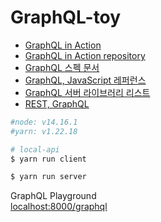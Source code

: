 # GraphQL-toy
    
* [GraphQL in Action](http://www.kyobobook.co.kr/product/detailViewKor.laf?ejkGb=KOR&mallGb=KOR&barcode=9791162245040&orderClick=LAG&Kc=)
* [GraphQL in Action repository](https://github.com/jscomplete/graphql-in-action)
* [GraphQL 스펙 문서](https://az.dev/graphql-spec)
* [GraphQL, JavaScript 레퍼런스](https://az.dev/graphql-js)
* [GraphQL 서버 라이브러리 리스트](https://az.dev/graphql-servers)
* [REST, GraphQL](https://www.inflearn.com/course/%ED%92%80%EC%8A%A4%ED%83%9D-%EB%A6%AC%EC%95%A1%ED%8A%B8-%ED%86%A0%EC%9D%B4%ED%94%84%EB%A1%9C%EC%A0%9D%ED%8A%B8/dashboard)

```bash
#node: v14.16.1
#yarn: v1.22.18

# local-api
$ yarn run client 

$ yarn run server
```

GraphQL Playground   
[localhost:8000/graphql](http://localhost:8000/graphql)

